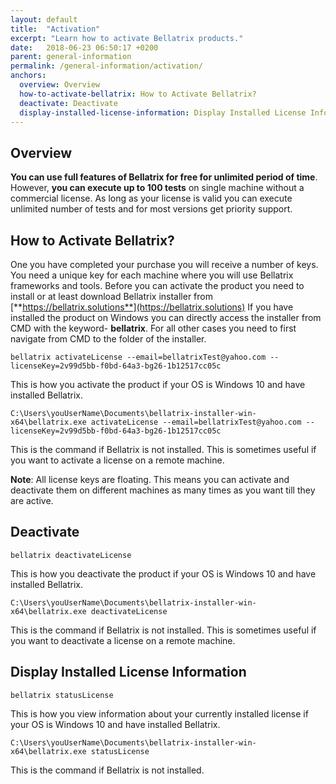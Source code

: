 ```yaml
---
layout: default
title:  "Activation"
excerpt: "Learn how to activate Bellatrix products."
date:   2018-06-23 06:50:17 +0200
parent: general-information
permalink: /general-information/activation/
anchors:
  overview: Overview
  how-to-activate-bellatrix: How to Activate Bellatrix?
  deactivate: Deactivate
  display-installed-license-information: Display Installed License Information
---
```

Overview
--------
**You can use full features of Bellatrix for free for unlimited period of time**. However, **you can execute up to 100 tests** on single machine without a commercial license. As long as your license is valid you can execute unlimited number of tests and for most versions get priority support.

How to Activate Bellatrix?
--------------------------
One you have completed your purchase you will receive a number of keys. You need a unique key for each machine where you will use Bellatrix frameworks and tools. Before you can activate the product you need to install or at least download Bellatrix installer from [**https://bellatrix.solutions**](https://bellatrix.solutions)
If you have installed the product on Windows you can directly access the installer from CMD with the keyword- **bellatrix**. For all other cases you need to first navigate from CMD to the folder of the installer.

```
bellatrix activateLicense --email=bellatrixTest@yahoo.com --licenseKey=2v99d5bb-f0bd-64a3-bg26-1b12517cc05c
```
This is how you activate the product if your OS is Windows 10 and have installed Bellatrix.
```
C:\Users\youUserName\Documents\bellatrix-installer-win-x64\bellatrix.exe activateLicense --email=bellatrixTest@yahoo.com --licenseKey=2v99d5bb-f0bd-64a3-bg26-1b12517cc05c
```
This is the command if Bellatrix is not installed. This is sometimes useful if you want to activate a license on a remote machine.

**Note**: All license keys are floating. This means you can activate and deactivate them on different machines as many times as you want till they are active.

Deactivate
---------- 
```
bellatrix deactivateLicense
```
This is how you deactivate the product if your OS is Windows 10 and have installed Bellatrix.
```
C:\Users\youUserName\Documents\bellatrix-installer-win-x64\bellatrix.exe deactivateLicense
```
This is the command if Bellatrix is not installed. This is sometimes useful if you want to deactivate a license on a remote machine.

Display Installed License Information
---------- 
```
bellatrix statusLicense
```
This is how you view information about your currently installed license if your OS is Windows 10 and have installed Bellatrix.
```
C:\Users\youUserName\Documents\bellatrix-installer-win-x64\bellatrix.exe statusLicense
```
This is the command if Bellatrix is not installed.